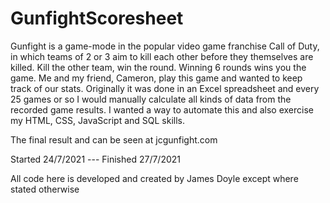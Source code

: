 # GunfightScoresheet
Gunfight is a game-mode in the popular video game franchise Call of Duty, in which teams of 2 or 3 aim to kill each other before they themselves are killed. Kill the other team, win the round. Winning 6 rounds wins you the game. Me and my friend, Cameron, play this game and wanted to keep track of our stats. Originally it was done in an Excel spreadsheet and every 25 games or so I would manually calculate all kinds of data from the recorded game results. I wanted a way to automate this and also exercise my HTML, CSS, JavaScript and SQL skills. 

The final result and can be seen at jcgunfight.com

Started 24/7/2021 --- Finished 27/7/2021

All code here is developed and created by James Doyle except where stated otherwise
